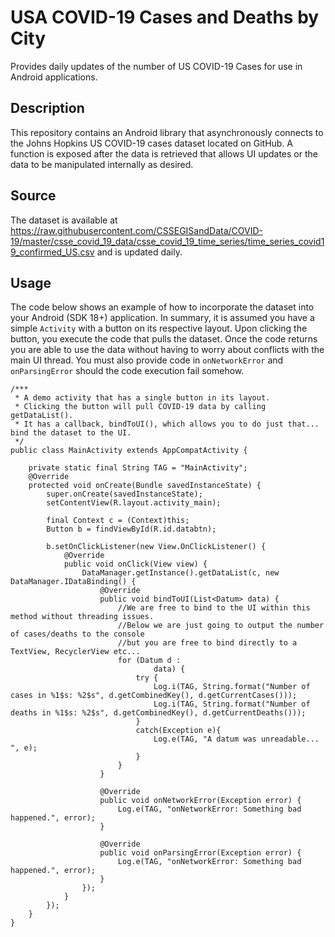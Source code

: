 # USA COVID-19 Cases and Deaths by City
Provides daily updates of the number of US COVID-19 Cases for use in Android applications.

## Description
This repository contains an Android library that asynchronously connects to the Johns Hopkins US COVID-19 cases dataset located on GitHub. A function is exposed after the data is retrieved that allows UI updates or the data to be manipulated internally as desired.

## Source
The dataset is available at https://raw.githubusercontent.com/CSSEGISandData/COVID-19/master/csse_covid_19_data/csse_covid_19_time_series/time_series_covid19_confirmed_US.csv and is updated daily.

## Usage
The code below shows an example of how to incorporate the dataset into your Android (SDK 18+) application. In summary, it is assumed you have a simple `Activity` with a button on its respective layout. Upon clicking the button, you execute the code that pulls the dataset. Once the code returns you are able to use the data without having to worry about conflicts with the main UI thread. You must also provide code in `onNetworkError` and `onParsingError` should the code execution fail somehow. 
```
/***
 * A demo activity that has a single button in its layout.
 * Clicking the button will pull COVID-19 data by calling getDataList().
 * It has a callback, bindToUI(), which allows you to do just that... bind the dataset to the UI.
 */
public class MainActivity extends AppCompatActivity {

    private static final String TAG = "MainActivity";
    @Override
    protected void onCreate(Bundle savedInstanceState) {
        super.onCreate(savedInstanceState);
        setContentView(R.layout.activity_main);

        final Context c = (Context)this;
        Button b = findViewById(R.id.databtn);

        b.setOnClickListener(new View.OnClickListener() {
            @Override
            public void onClick(View view) {
                DataManager.getInstance().getDataList(c, new DataManager.IDataBinding() {
                    @Override
                    public void bindToUI(List<Datum> data) {
                        //We are free to bind to the UI within this method without threading issues.
                        //Below we are just going to output the number of cases/deaths to the console
                        //but you are free to bind directly to a TextView, RecyclerView etc...
                        for (Datum d :
                                data) {
                            try {
                                Log.i(TAG, String.format("Number of cases in %1$s: %2$s", d.getCombinedKey(), d.getCurrentCases()));
                                Log.i(TAG, String.format("Number of deaths in %1$s: %2$s", d.getCombinedKey(), d.getCurrentDeaths()));
                            }
                            catch(Exception e){
                                Log.e(TAG, "A datum was unreadable... ", e);
                            }
                        }
                    }

                    @Override
                    public void onNetworkError(Exception error) {
                        Log.e(TAG, "onNetworkError: Something bad happened.", error);
                    }

                    @Override
                    public void onParsingError(Exception error) {
                        Log.e(TAG, "onNetworkError: Something bad happened.", error);
                    }
                });
            }
        });
    }
}
```
